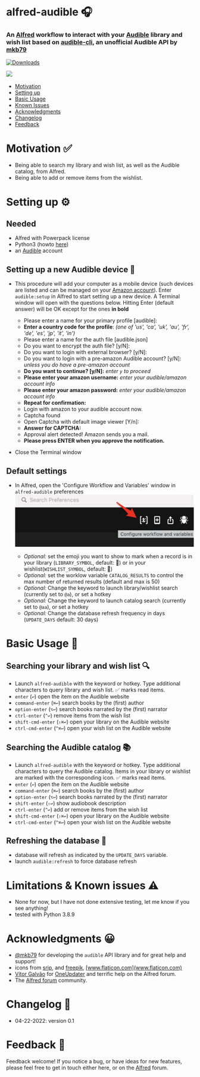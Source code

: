 # alfred-audible 🎧
### An [Alfred](https://www.alfredapp.com/) workflow to interact with your [Audible](https://apps.ankiweb.net) library and wish list based on [audible-cli](https://github.com/mkb79/audible-cli), an unofficial Audible API by [mkb79](https://github.com/mkb79) 

<a href="https://github.com/giovannicoppola/alfred-audible/releases/latest/">
<img alt="Downloads"
src="https://img.shields.io/github/downloads/giovannicoppola/alfred-audible/total?color=purple&label=Downloads"><br/>
</a>

![](alfred-audible.gif)


<!-- MarkdownTOC autolink="true" bracket="round" depth="3" autoanchor="true" -->

- [Motivation](#motivation)
- [Setting up](#setting-up)
- [Basic Usage](#usage)
- [Known Issues](#known-issues)
- [Acknowledgments](#acknowledgments)
- [Changelog](#changelog)
- [Feedback](#feedback)

<!-- /MarkdownTOC -->



<a name="motivation"></a>
# Motivation ✅
- Being able to search my library and wish list, as well as the Audible catalog, from Alfred. 
- Being able to add or remove items from the wishlist. 

<a name="setting-up"></a>
# Setting up ⚙️
## Needed

- Alfred with Powerpack license
- Python3 (howto [here](https://www.freecodecamp.org/news/python-version-on-mac-update/))
- an [Audible](https://www.audible.com/) account

## Setting up a new Audible device 📲
- This procedure will add your computer as a mobile device (such devices are listed and can be managed on your [Amazon account](https://www.amazon.com/hz/mycd/digital-console/devicedetails?deviceFamily=AUDIBLE_APP)). Enter `audible:setup` in Alfred to start setting up a new device. A Terminal window will open with the questions below. Hitting Enter (default answer) will be OK except for the ones **in bold**
 	
	- Please enter a name for your primary profile [audible]: 
	- **Enter a country code for the profile**: *(one of 'us', 'ca', 'uk', 'au', 'fr', 'de', 'es', 'jp', 'it', 'in')*
	- Please enter a name for the auth file [audible.json]
	- Do you want to encrypt the auth file? [y/N]:
	- Do you want to login with external browser? [y/N]:
	- Do you want to login with a pre-amazon Audible account? [y/N]: *unless you do have a pre-amazon account*
	- **Do you want to continue? [y/N]:** *enter `y` to proceed*
	- **Please enter your amazon username:** *enter your audible/amazon account info*
	- **Please enter your amazon password:** *enter your audible/amazon account info*
	- **Repeat for confirmation:**
	- Login with amazon to your audible account now.
	- Captcha found
	- Open Captcha with default image viewer [Y/n]:
	- **Answer for CAPTCHA:**
	- Approval alert detected! Amazon sends you a mail.
	- **Please press ENTER when you approve the notification.**
- Close the Terminal window


## Default settings 
- In Alfred, open the 'Configure Workflow and Variables' window in `alfred-audible` preferences
	<img src='images/alfred_prefs.png' width="500">
	
	- _Optional:_ set the emoji you want to show to mark when a record is in your library (`LIBRARY_SYMBOL`, default: 📗) or in your wishlist(`WISHLIST_SYMBOL`, default: 📕)
	- _Optional:_ set the worklow variable `CATALOG_RESULTS` to control the max number of returned results (default and max is 50)
	- _Optional:_ Change the keyword to launch library/wishlist search (currently set to `@a`), or set a hotkey
	- _Optional:_ Change the keyword to launch catalog search (currently set to `@aa`), or set a hotkey
	- _Optional:_ Change the database refresh frequency in days (`UPDATE_DAYS` default: 30 days)




<a name="usage"></a>
# Basic Usage 📖
## Searching your library and wish list 🔍
- Launch `alfred-audible` with the keyword or hotkey. Type additional characters to query library and wish list. ✅ marks read items. 
- `enter` (`↩️`) open the item on the Audible website
- `command-enter` (`⌘↩️`) search books by the (first) author
- `option-enter` (`⌥↩️`) search books narrated by the (first) narrator
- `ctrl-enter` (`^↩️`) remove items from the wish list
- `shift-cmd-enter` (`⇧⌘↩️`) open your library on the Audible website
- `ctrl-cmd-enter` (`^⌘↩️`) open your wish list on the Audible website


## Searching the Audible catalog 📚
- Launch `alfred-audible` with the keyword or hotkey. Type additional characters to query the Audible catalog. Items in your library or wishlist are marked with the corresponding icon. ✅ marks read items. 
- `enter` (`↩️`) open the item on the Audible website
- `command-enter` (`⌘↩️`) search books by the (first) author
- `option-enter` (`⌥↩️`) search books narrated by the (first) narrator
- `shift-enter` (`⇧↩️`) show audiobook description
- `ctrl-enter` (`^↩️`) add or remove items from the wish list
- `shift-cmd-enter` (`⇧⌘↩️`) open your library on the Audible website
- `ctrl-cmd-enter` (`^⌘↩️`) open your wish list on the Audible website



## Refreshing the database 🔄
- database will refresh as indicated by the `UPDATE_DAYS` variable. 
- launch `audible:refresh` to force database refresh

<a name="known-issues"></a>
# Limitations & Known issues ⚠️
- None for now, but I have not done extensive testing, let me know if you see anything!
- tested with Python 3.8.9


<a name="acknowledgments"></a>
# Acknowledgments 😀

- [@mkb79](https://github.com/mkb79) for developing the `audible` API library and for great help and support!
- icons from [srip](https://www.flaticon.com/authors/srip), and [freepik](https://www.flaticon.com/authors/freepik), [www.flaticon.com](www.flaticon.com)
- [Vítor Galvão](https://github.com/vitorgalvao) for [OneUpdater](https://github.com/vitorgalvao/alfred-workflows/tree/master/OneUpdater) and terrific help on the Alfred forum.
- The [Alfred forum](https://www.alfredforum.com) community.

<a name="changelog"></a>
# Changelog 🧰

- 04-22-2022: version 0.1

<a name="feedback"></a>
# Feedback 🧐

Feedback welcome! If you notice a bug, or have ideas for new features, please feel free to get in touch either here, or on the [Alfred](https://www.alfredforum.com) forum. 
